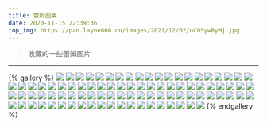 ```yaml
---
title: 蕾姆图集
date: 2020-11-15 22:39:36
top_img: https://pan.layne666.cn/images/2021/12/02/oC0SywByMj.jpg
---
```

> 收藏的一些蕾姆图片

---

{% gallery %}
![](https://pan.layne666.cn/images/2021/12/02/2kkgg2kkhN.jpg)
![](https://pan.layne666.cn/images/2021/12/02/hu9tgpSKyq.jpg)
![](https://pan.layne666.cn/images/2021/12/02/BH0K2GsSzH.jpg)
![](https://pan.layne666.cn/images/2021/12/02/H16H7SZve1.jpg)
![](https://pan.layne666.cn/images/2021/12/02/sIPtAmLuMn.jpg)
![](https://pan.layne666.cn/images/2021/12/02/uNgr8QARFV.jpg)
![](https://pan.layne666.cn/images/2021/12/02/G2tsz7sSz7.jpg)
![](https://pan.layne666.cn/images/2021/12/02/4FmXGNZocM.jpg)
![](https://pan.layne666.cn/images/2021/12/02/oZRaAlZcQO.jpg)
![](https://pan.layne666.cn/images/2021/12/02/1ktUJmQlA6.jpg)
![](https://pan.layne666.cn/images/2021/12/02/hHjkpY698V.jpg)
![](https://pan.layne666.cn/images/2021/12/02/AsOUcxXv5W.jpg)
![](https://pan.layne666.cn/images/2021/12/02/N1zAS6OQvA.jpg)
![](https://pan.layne666.cn/images/2021/12/02/XsKQfBgAP1.jpg)
![](https://pan.layne666.cn/images/2021/12/02/bgEQV4mOfS.jpg)
![](https://pan.layne666.cn/images/2021/12/02/09P0iQmKUM.jpg)
![](https://pan.layne666.cn/images/2021/12/02/F75ahPCWXg.jpg)
![](https://pan.layne666.cn/images/2021/12/02/ZQI5BT7MVN.jpg)
![](https://pan.layne666.cn/images/2021/12/02/xgOesCh46S.jpg)
![](https://pan.layne666.cn/images/2021/12/02/QY643EupWp.jpg)
![](https://pan.layne666.cn/images/2021/12/02/2zlpRTmL0i.jpg)
![](https://pan.layne666.cn/images/2021/12/02/x8SkO2fJLW.jpg)
![](https://pan.layne666.cn/images/2021/12/02/Nwdimswi8T.jpg)
![](https://pan.layne666.cn/images/2021/12/02/Mc3hqusuIp.jpg)
![](https://pan.layne666.cn/images/2021/12/02/hQ9DCXLm8X.jpg)
![](https://pan.layne666.cn/images/2021/12/02/KoG0Eaff0y.jpg)
![](https://pan.layne666.cn/images/2021/12/02/lfoXCg6Y3E.jpg)
![](https://pan.layne666.cn/images/2021/12/02/xtiXP63Jcj.jpg)
![](https://pan.layne666.cn/images/2021/12/02/sfi3Lxruce.jpg)
![](https://pan.layne666.cn/images/2021/12/02/YrguUhLmIB.jpg)
![](https://pan.layne666.cn/images/2021/12/02/yb5RkZZ81F.jpg)
![](https://pan.layne666.cn/images/2021/12/02/lP9QUdLIXn.jpg)
![](https://pan.layne666.cn/images/2021/12/02/aiELKjHNTe.png)
![](https://pan.layne666.cn/images/2021/12/02/wOZpC0XhOJ.png)
![](https://pan.layne666.cn/images/2021/12/02/xXh7caWXvR.jpg)
![](https://pan.layne666.cn/images/2021/12/02/ysOMqTjRK8.jpg)
![](https://pan.layne666.cn/images/2021/12/02/YAHVpMUkNE.jpg)
![](https://pan.layne666.cn/images/2021/12/02/ZdIg9twWfi.jpg)
![](https://pan.layne666.cn/images/2021/12/02/Sp4KiqMFMC.jpg)
![](https://pan.layne666.cn/images/2021/12/02/rfpXQEWUdf.jpg)
![](https://pan.layne666.cn/images/2021/12/02/P0FPMK0Lpj.jpg)
![](https://pan.layne666.cn/images/2021/12/02/YZiQTveLGt.jpg)
![](https://pan.layne666.cn/images/2021/12/02/tfu3yezafF.jpg)
![](https://pan.layne666.cn/images/2021/12/02/3EpCzZxE3x.jpg)
![](https://pan.layne666.cn/images/2021/12/02/xfJBzXY8EF.jpg)
![](https://pan.layne666.cn/images/2021/12/02/wfUSkI8Wnx.jpg)
![](https://pan.layne666.cn/images/2021/12/02/VTzQopJ1xN.jpg)
![](https://pan.layne666.cn/images/2021/12/02/E4UKhX3cVS.jpg)
![](https://pan.layne666.cn/images/2021/12/02/5lsvVHJIPa.jpg)
![](https://pan.layne666.cn/images/2021/12/02/UEiLZN7lts.jpg)
![](https://pan.layne666.cn/images/2021/12/02/WD8MtEmysh.jpg)
![](https://pan.layne666.cn/images/2021/12/02/SsJWt6cdsB.jpg)
![](https://pan.layne666.cn/images/2021/12/02/JUPo8McYZT.jpg)
![](https://pan.layne666.cn/images/2021/12/02/rAgiT3SQyY.gif)
![](https://pan.layne666.cn/images/2021/12/02/bZQ8aJ8Iac.png)
![](https://pan.layne666.cn/images/2021/12/02/aua65RZjip.jpg)
![](https://pan.layne666.cn/images/2021/12/02/F5wGLvWLAa.jpg)
![](https://pan.layne666.cn/images/2021/12/02/BvsKuSwdIT.jpg)
![](https://pan.layne666.cn/images/2021/12/02/ceeZ6imxew.jpg)
![](https://pan.layne666.cn/images/2021/12/02/WxqdCOUuNK.jpg)
![](https://pan.layne666.cn/images/2021/12/02/Ut0NUayoh5.png)
![](https://pan.layne666.cn/images/2021/12/02/ZRBoPpn2ji.png)
![](https://pan.layne666.cn/images/2021/12/02/edxLuOrRCm.jpg)
![](https://pan.layne666.cn/images/2021/12/02/FChhf520Af.jpg)
![](https://pan.layne666.cn/images/2021/12/02/DN7x4KvEUQ.jpg)
![](https://pan.layne666.cn/images/2021/12/02/MPPUEqeOYu.jpg)
![](https://pan.layne666.cn/images/2021/12/02/EShMI8FY2m.jpg)
![](https://pan.layne666.cn/images/2021/12/02/lLx40nPB47.jpg)
![](https://pan.layne666.cn/images/2021/12/02/OvTMvEb3AK.jpg)
![](https://pan.layne666.cn/images/2021/12/02/5JBqKDi9tL.jpg)
![](https://pan.layne666.cn/images/2021/12/02/mpYK95V2rz.jpg)
![](https://pan.layne666.cn/images/2021/12/02/nqddByTDAL.jpg)
![](https://pan.layne666.cn/images/2021/12/02/ophSIxT4RN.jpg)
![](https://pan.layne666.cn/images/2021/12/02/MYqYkE8OWh.jpg)
![](https://pan.layne666.cn/images/2021/12/02/M8cnw6QKtO.jpg)
![](https://pan.layne666.cn/images/2021/12/02/e2sbMGPnau.jpg)
![](https://pan.layne666.cn/images/2021/12/02/Joc2THnQqB.jpg)
![](https://pan.layne666.cn/images/2021/12/02/AkdlWdSAx9.jpg)
![](https://pan.layne666.cn/images/2021/12/02/MtiA71QJ4Z.jpg)
![](https://pan.layne666.cn/images/2021/12/02/1JkF3hN24y.jpg)
![](https://pan.layne666.cn/images/2021/12/02/sp0PaU8Pqg.jpg)
![](https://pan.layne666.cn/images/2021/12/02/bi9U5o4N3Y.jpg)
![](https://pan.layne666.cn/images/2021/12/02/9riJUrXBJG.jpg)
![](https://pan.layne666.cn/images/2021/12/02/IwOi7dMPpt.jpg)
![](https://pan.layne666.cn/images/2021/12/02/D0CMPJCPac.jpg)
![](https://pan.layne666.cn/images/2021/12/02/jy2YDiOfvG.jpg)
![](https://pan.layne666.cn/images/2021/12/02/015azXlkbS.jpg)
![](https://pan.layne666.cn/images/2021/12/02/zL3uQ2APjv.jpg)
![](https://pan.layne666.cn/images/2021/12/02/GVPWXK4gkv.jpg)
![](https://pan.layne666.cn/images/2021/12/02/N19Cqcrfci.jpg)
{% endgallery %}
